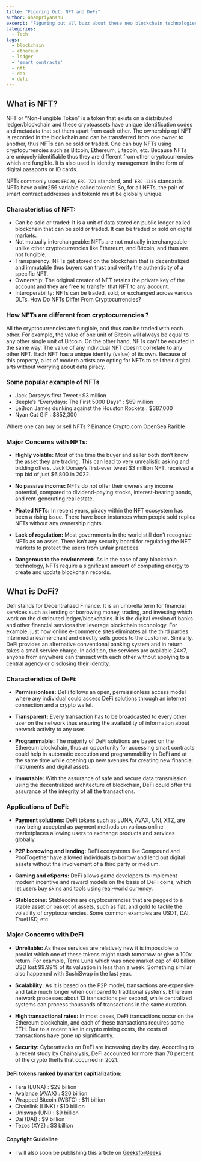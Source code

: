 ```yaml
---
title: "Figuring Out: NFT and DeFi"
author: ahampriyanshu
excerpt: "Figuring out all buzz about these neo blockchain technologies. Evaluating their present and future(if they have one)."
categories:
  - Tech
tags:
  - blockchain
  - ethereum
  - ledger
  - 'smart contracts'
  - nft
  - dao
  - defi
---
```


## What is NFT?

NFT or “Non-Fungible Token” is a token that exists on a distributed ledger/blockchain and these cryptoassets have unique identification codes and metadata that set them apart from each other. The ownership opf NFT is recorded in the blockchain and can be transferred from one owner to another, thus NFTs can be sold or traded. One can buy NFTs using cryptocurrencies such as Bitcoin, Ethereum, Litecoin, etc. Because NFTs are uniquely identifiable thus they are different from other cryptocurrencies which are fungible. It is also used in identity management in the form of digital passports or ID cards.

NFTs commonly uses ``ERC20``, ``ERC-721`` standard, and`` ERC-1155`` standards. NFTs have a uint256 variable called tokenId. So, for all NFTs, the pair of smart contract addresses and tokenId must be globally unique.

### Characteristics of NFT:

* Can be sold or traded: It is a unit of data stored on public ledger called blockchain that can be sold or traded. It can be traded or sold on digital markets.
* Not mutually interchangeable: NFTs are not mutually interchangeable unlike other cryptocurrencies like Ethereum, and Bitcoin, and thus are not fungible. 
* Transparency: NFTs get stored on the blockchain that is decentralized and immutable thus buyers can trust and verify the authenticity of a specific NFT.
* Ownership: The original creator of NFT retains the private key of the account and they are free to transfer that NFT to any account.
* Interoperability: NFTs can be traded, sold, or exchanged across various DLTs.
How Do NFTs Differ From Cryptocurrencies?

### How NFTs are different from cryptocurrencies ?

All the cryptocurrencies are fungible, and thus can be traded with each other. For example, the value of one unit of Bitcoin will always be equal to any other single unit of Bitcoin. 
On the other hand, NFTs can’t be equated in the same way. The value of any individual NFT doesn’t correlate to any other NFT. 
Each NFT has a unique identity (value) of its own. Because of this property, a lot of modern artists are opting for NFTs to sell their digital arts without worrying about data piracy.

### Some popular example of NFTs

* Jack Dorsey’s first Tweet : $3 million
* Beeple’s “Everydays: The First 5000 Days” : $69 million
* LeBron James dunking against the Houston Rockets : $387,000
* Nyan Cat GIF : $852,300

Where one can buy or sell NFTs ?
Binance
Crypto.com
OpenSea
Rarible


### Major Concerns with NFTs:

* **Highly volatile:** Most of the time the buyer and seller both don’t know the asset they are trading. This can lead to very unrealistic asking and bidding offers. Jack Dorsey’s first-ever tweet $3 million NFT, received a top bid of just $6,800 in 2022.

* **No passive income:** NFTs do not offer their owners any income potential, compared to dividend-paying stocks, interest-bearing bonds, and rent-generating real estate. 

* **Pirated NFTs:** In recent years, piracy within the NFT ecosystem has been a rising issue. There have been instances when people sold replica NFTs without any ownership rights.

* **Lack of regulation:** Most governments in the world still don’t recognize NFTs as an asset. There isn’t any security board for regulating the NFT markets to protect the users from unfair practices

* **Dangerous to the environment:** As in the case of any blockchain technology, NFTs require a significant amount of computing energy to create and update blockchain records.


## What is DeFi?

Defi stands for Decentralized Finance. It is an umbrella term for financial services such as lending or borrowing money, trading, and investing which work on the distributed ledger/blockchains. It is the digital version of banks and other financial services that leverage blockchain technology. For example, just how online e-commerce sites eliminates all the third parties intermediaries/merchant and directly sells goods to the customer. Similarly, DeFi provides an alternative conventional banking system and in return takes a small service charge. In addition, the services are available 24×7, anyone from anywhere can transact with each other without applying to a central agency or disclosing their identity.

### Characteristics of DeFi:

* **Permissionless:** DeFi follows an open, permissionless access model where any individual could access DeFi solutions through an internet connection and a crypto wallet.

* **Transparent:** Every transaction has to be broadcasted to every other user on the network thus ensuring the availability of information about network activity to any user.

* **Programmable:** The majority of DeFi solutions are based on the Ethereum blockchain, thus an opportunity for accessing smart contracts could help in automatic execution and programmability in DeFi and at the same time while opening up new avenues for creating new financial instruments and digital assets. 

* **Immutable:** With the assurance of safe and secure data transmission using the decentralized architecture of blockchain, DeFi could offer the assurance of the integrity of all the transactions.

### Applications of DeFi:

* **Payment solutions:** DeFi tokens such as LUNA, AVAX, UNI, XTZ, are now being accepted as payment methods on various online marketplaces allowing users to exchange products and services globally.

* **P2P borrowing and lending:** DeFi ecosystems like Compound and PoolTogether have allowed individuals to borrow and lend out digital assets without the involvement of a third party or medium.

* **Gaming and eSports:** DeFi allows game developers to implement modern incentive and reward models on the basis of DeFi coins, which let users buy skins and tools using real-world currency.

* **Stablecoins:** Stablecoins are cryptocurrencies that are pegged to a stable asset or basket of assets, such as fiat, and gold to tackle the volatility of cryptocurrencies. Some common examples are USDT, DAI, TrueUSD, etc.

### Major Concerns with DeFi

* **Unreliable:** As these services are relatively new it is impossible to predict which one of these tokens might crash tomorrow or give a 100x return. For example, Terra Luna which was once market cap of 40 billion USD lost 99.99% of its valuation in less than a week. Something similar also happened with SushiSwap in the last year.

* **Scalability:** As it is based on the P2P model, transactions are expensive and take much longer when compared to traditional systems. Ethereum network processes about 13 transactions per second, while centralized systems can process thousands of transactions in the same duration.

* **High transactional rates:** In most cases, DeFi transactions occur on the Ethereum blockchain, and each of these transactions requires some ETH. Due to a recent hike in crypto mining costs, the costs of transactions have gone up significantly.

* **Security:** Cyberattacks on DeFi are increasing day by day. According to a recent study by Chainalysis, DeFi accounted for more than 70 percent of the crypto thefts that occurred in 2021.

####  DeFi tokens ranked by  market capitialization:

* Tera (LUNA) : $29 billion
* Avalance (AVAX) :  $20 billion
* Wrapped Bitcoin (WBTC) : $11 billion
* Chainlink (LINK) : $10 billion
* Uniswap (UNI) : $9 billion
* Dai (DAI) : $9 billion
* Tezos (XYZ) : $3 billion

#### Copyright Guideline
* I will also soon be publishing this article on [GeeksforGeeks](https://www.geeksforgeeks.org/)